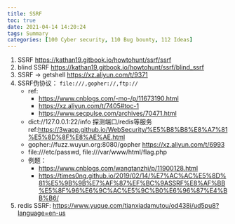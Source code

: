```yaml
---
title: SSRF
toc: true
date: 2021-04-14 14:20:24
tags: Summary
categories: [100 Cyber security, 110 Bug bounty, 112 Ideas]
---
```


1. SSRF https://kathan19.gitbook.io/howtohunt/ssrf/ssrf
1. blind SSRF https://kathan19.gitbook.io/howtohunt/ssrf/blind_ssrf
1. SSRF -> getshell https://xz.aliyun.com/t/9371
1. SSRF伪协议： `file:///,gopher://,ftp://`
    * ref:
        * https://www.cnblogs.com/-mo-/p/11673190.html
        * https://xz.aliyun.com/t/7405#toc-1
        * https://www.secpulse.com/archives/70471.html
    * dict://127.0.0.1:22/info 探测端口/redis等服务 ref:https://3wapp.github.io/WebSecurity/%E5%B8%B8%E8%A7%81%E5%8D%8F%E8%AE%AE.html
    * gopher://fuzz.wuyun.org:8080/gopher https://xz.aliyun.com/t/6993
    * file:///etc/passwd, file:///var/www/html/flag.php
    * 例题：
        * https://www.cnblogs.com/wangtanzhi/p/11900128.html
        * https://times0ng.github.io/2019/02/14/%E7%AC%AC%E5%8D%81%E5%9B%9B%E7%AF%87%EF%BC%9ASSRF%E8%AF%BB%E5%8F%96%E6%9C%AC%E5%9C%B0%E6%96%87%E4%BB%B6/
1.  redis SSRF: https://www.yuque.com/tianxiadamutou/od438i/ud5pu8?language=en-us
